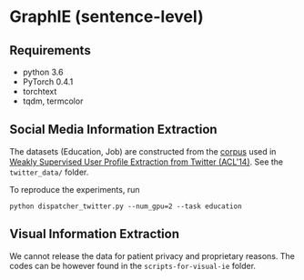 # GraphIE (sentence-level)

## Requirements

* python 3.6
* PyTorch 0.4.1
* torchtext
* tqdm, termcolor

## Social Media Information Extraction

The datasets (Education, Job) are constructed from the [corpus](https://nlp.stanford.edu/~bdlijiwei/Code.html) used in [Weakly Supervised User Proﬁle Extraction from Twitter (ACL'14)](http://aritter.github.io/acl2014_li.pdf). See the `twitter_data/` folder.

To reproduce the experiments, run
```
python dispatcher_twitter.py --num_gpu=2 --task education
```

## Visual Information Extraction

We cannot release the data for patient privacy and proprietary reasons. The codes can be however found in the `scripts-for-visual-ie` folder.
